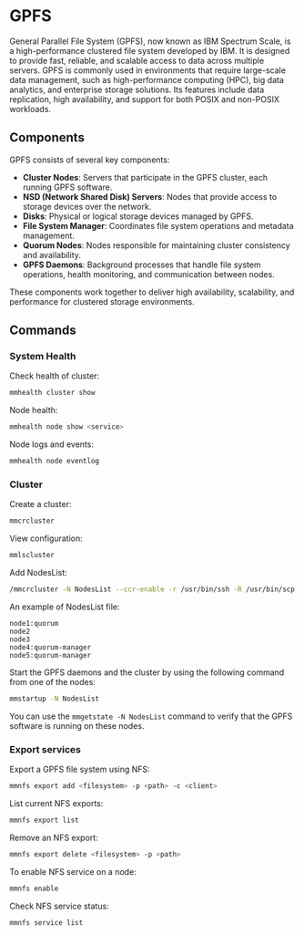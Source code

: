 # GPFS

General Parallel File System (GPFS), now known as IBM Spectrum Scale, is a high-performance clustered file system developed by IBM. It is designed to provide fast, reliable, and scalable access to data across multiple servers. GPFS is commonly used in environments that require large-scale data management, such as high-performance computing (HPC), big data analytics, and enterprise storage solutions. Its features include data replication, high availability, and support for both POSIX and non-POSIX workloads.

## Components

GPFS consists of several key components:

- **Cluster Nodes**: Servers that participate in the GPFS cluster, each running GPFS software.
- **NSD (Network Shared Disk) Servers**: Nodes that provide access to storage devices over the network.
- **Disks**: Physical or logical storage devices managed by GPFS.
- **File System Manager**: Coordinates file system operations and metadata management.
- **Quorum Nodes**: Nodes responsible for maintaining cluster consistency and availability.
- **GPFS Daemons**: Background processes that handle file system operations, health monitoring, and communication between nodes.

These components work together to deliver high availability, scalability, and performance for clustered storage environments.

## Commands

### System Health

Check health of cluster:

```sh
mmhealth cluster show
```

Node health:

```sh
mmhealth node show <service>
```

Node logs and events:

```sh
mmhealth node eventlog
```

### Cluster

Create a cluster:

```sh
mmcrcluster
```

View configuration:

```sh
mmlscluster
```

Add NodesList:

```sh
/mmcrcluster -N NodesList --ccr-enable -r /usr/bin/ssh -R /usr/bin/scp -C cluster1.spectrum
```

An example of NodesList file:

```
node1:quorum
node2
node3
node4:quorum-manager
node5:quorum-manager
```

Start the GPFS daemons and the cluster by using the following command from one of the nodes:

```sh
mmstartup -N NodesList
```

You can use the `mmgetstate -N NodesList` command to verify that the GPFS software is running on these nodes.

### Export services

Export a GPFS file system using NFS:

```sh
mmnfs export add <filesystem> -p <path> -c <client>
```

List current NFS exports:

```sh
mmnfs export list
```

Remove an NFS export:

```sh
mmnfs export delete <filesystem> -p <path>
```

To enable NFS service on a node:

```sh
mmnfs enable
```

Check NFS service status:

```sh
mmnfs service list
```
